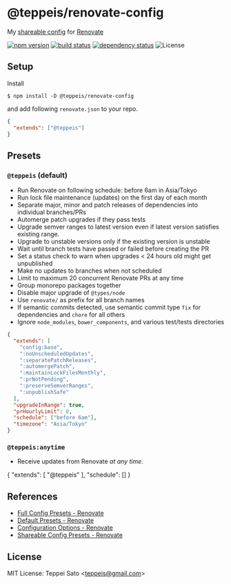 @teppeis/renovate-config
====

My [shareable config](https://renovateapp.com/docs/configuration-reference/config-presets) for [Renovate](https://renovateapp.com)

[![npm version][npm-image]][npm-url]
[![build status][circleci-image]][circleci-url]
[![dependency status][deps-image]][deps-url]
![License][license]

## Setup

Install

```console
$ npm install -D @teppeis/renovate-config
```

and add following `renovate.json` to your repo.

```json
{
  "extends": ["@teppeis"]
}
```

## Presets

### `@teppeis` (default)

- Run Renovate on following schedule: before 6am in Asia/Tokyo
- Run lock file maintenance (updates) on the first day of each month
- Separate major, minor and patch releases of dependencies into individual branches/PRs
- Automerge patch upgrades if they pass tests
- Upgrade semver ranges to latest version even if latest version satisfies existing range.
- Upgrade to unstable versions only if the existing version is unstable
- Wait until branch tests have passed or failed before creating the PR
- Set a status check to warn when upgrades <  24 hours old might get unpublished
- Make no updates to branches when not scheduled
- Limit to maximum 20 concurrent Renovate PRs at any time
- Group monorepo packages together
- Disable major upgrade of `@types/node`
- Use `renovate/` as prefix for all branch names
- If semantic commits detected, use semantic commit type `fix` for dependencies and `chore` for all others
- Ignore `node_modules`, `bower_components`, and various test/tests directories

```json
{
  "extends": [
    "config:base",
    ":noUnscheduledUpdates",
    ":separatePatchReleases",
    ":automergePatch",
    ":maintainLockFilesMonthly",
    ":prNotPending",
    ":preserveSemverRanges",
    ":unpublishSafe"
  ],
  "upgradeInRange": true,
  "prHourlyLimit": 0,
  "schedule": ["before 6am"],
  "timezone": "Asia/Tokyo"
}
```

### `@teppeis:anytime`

- Receive updates from Renovate *at any time*.

{
  "extends": [
    "@teppeis"
  ],
  "schedule": []
}

## References

- [Full Config Presets \- Renovate](https://renovateapp.com/docs/config-presets/config-config)
- [Default Presets \- Renovate](https://renovateapp.com/docs/config-presets/config-default)
- [Configuration Options \- Renovate](https://renovateapp.com/docs/configuration-reference/configuration-options)
- [Shareable Config Presets \- Renovate](https://renovateapp.com/docs/configuration-reference/config-presets)

## License

MIT License: Teppei Sato &lt;teppeis@gmail.com&gt;

[npm-image]: https://img.shields.io/npm/v/@teppeis/renovate-config.svg
[npm-url]: https://npmjs.org/package/@teppeis/renovate-config
[npm-downloads-image]: https://img.shields.io/npm/dm/@teppeis/renovate-config.svg
[travis-image]: https://img.shields.io/travis/teppeis/renovate-config/master.svg
[travis-url]: https://travis-ci.org/teppeis/renovate-config
[circleci-image]: https://circleci.com/gh/teppeis/renovate-config.svg?style=shield
[circleci-url]: https://circleci.com/gh/teppeis/renovate-config
[deps-image]: https://img.shields.io/david/teppeis/renovate-config.svg
[deps-url]: https://david-dm.org/teppeis/renovate-config
[node-version]: https://img.shields.io/badge/Node.js%20support-v6,v8,v9-brightgreen.svg
[coverage-image]: https://img.shields.io/coveralls/teppeis/renovate-config/master.svg
[coverage-url]: https://coveralls.io/github/teppeis/renovate-config?branch=master
[license]: https://img.shields.io/npm/l/@teppeis/renovate-config.svg
